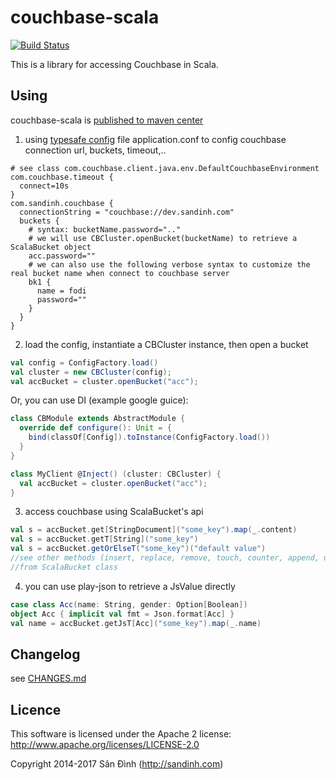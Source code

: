 couchbase-scala
===============
[![Build Status](https://github.com/ohze/couchbase-scala/actions/workflows/test.yml/badge.svg)](https://github.com/ohze/couchbase-scala/actions/workflows/test.yml)

This is a library for accessing Couchbase in Scala.

## Using
couchbase-scala is [published to maven center](http://search.maven.org/#search%7Cga%7C1%7Cg%3A%22com.sandinh%22%20couchbase-scala)

1. using [typesafe config](https://github.com/typesafehub/config) file application.conf
to config couchbase connection url, buckets, timeout,.. 
```
# see class com.couchbase.client.java.env.DefaultCouchbaseEnvironment
com.couchbase.timeout {
  connect=10s
}
com.sandinh.couchbase {
  connectionString = "couchbase://dev.sandinh.com"
  buckets {
    # syntax: bucketName.password=".."
    # we will use CBCluster.openBucket(bucketName) to retrieve a ScalaBucket object
    acc.password=""
    # we can also use the following verbose syntax to customize the real bucket name when connect to couchbase server
    bk1 {
      name = fodi
      password=""
    }
  }
}
```

2. load the config, instantiate a CBCluster instance, then open a bucket
```scala
val config = ConfigFactory.load()
val cluster = new CBCluster(config);
val accBucket = cluster.openBucket("acc");
```

Or, you can use DI (example google guice):
```scala
class CBModule extends AbstractModule {
  override def configure(): Unit = {
    bind(classOf[Config]).toInstance(ConfigFactory.load())
  }
}

class MyClient @Inject() (cluster: CBCluster) {
  val accBucket = cluster.openBucket("acc");
}
```

3. access couchbase using ScalaBucket's api
```scala
val s = accBucket.get[StringDocument]("some_key").map(_.content)
val s = accBucket.getT[String]("some_key")
val s = accBucket.getOrElseT("some_key")("default value")
//see other methods (insert, replace, remove, touch, counter, append, unlock, getFromReplica, getAndLock,..)
//from ScalaBucket class
```

4. you can use play-json to retrieve a JsValue directly
```scala
case class Acc(name: String, gender: Option[Boolean])
object Acc { implicit val fmt = Json.format[Acc] }
val name = accBucket.getJsT[Acc]("some_key").map(_.name)
```

## Changelog
see [CHANGES.md](CHANGES.md)

## Licence
This software is licensed under the Apache 2 license:
http://www.apache.org/licenses/LICENSE-2.0

Copyright 2014-2017 Sân Đình (http://sandinh.com)
